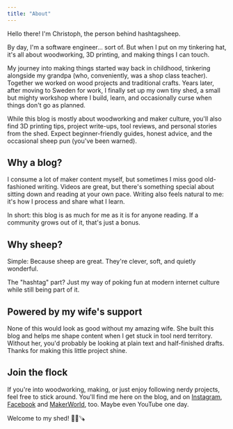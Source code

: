 ```yaml
---
title: "About"
---
```


Hello there! I'm Christoph, the person behind hashtagsheep.

By day, I'm a software engineer... sort of. But when I put on my tinkering hat, it's all about woodworking, 3D printing, and making things I can touch.

My journey into making things started way back in childhood, tinkering alongside my grandpa (who, conveniently, was a shop class teacher). Together we worked on wood projects and traditional crafts. Years later, after moving to Sweden for work, I finally set up my own tiny shed, a small but mighty workshop where I build, learn, and occasionally curse when things don't go as planned.

While this blog is mostly about woodworking and maker culture, you'll also find 3D printing tips, project write-ups, tool reviews, and personal stories from the shed. Expect beginner-friendly guides, honest advice, and the occasional sheep pun (you've been warned).

## Why a blog?

I consume a lot of maker content myself, but sometimes I miss good old-fashioned writing. Videos are great, but there's something special about sitting down and reading at your own pace. Writing also feels natural to me: it's how I process and share what I learn.

In short: this blog is as much for me as it is for anyone reading. If a community grows out of it, that's just a bonus.

## Why sheep?

Simple: Because sheep are great. They're clever, soft, and quietly wonderful.

The "hashtag" part? Just my way of poking fun at modern internet culture while still being part of it.

## Powered by my wife's support

None of this would look as good without my amazing wife. She built this blog and helps me shape content when I get stuck in tool nerd territory. Without her, you'd probably be looking at plain text and half-finished drafts. Thanks for making this little project shine.

## Join the flock

If you're into woodworking, making, or just enjoy following nerdy projects, feel free to stick around. You'll find me here on the blog, and on [Instagram](https://instagram.com/hashtagsheep), [Facebook](https://facebook.com/hashtagsheep) and [MakerWorld](https://makerworld.com/en/@hashtagsheep), too. Maybe even YouTube one day.

Welcome to my shed! 🐑🔧🪚
